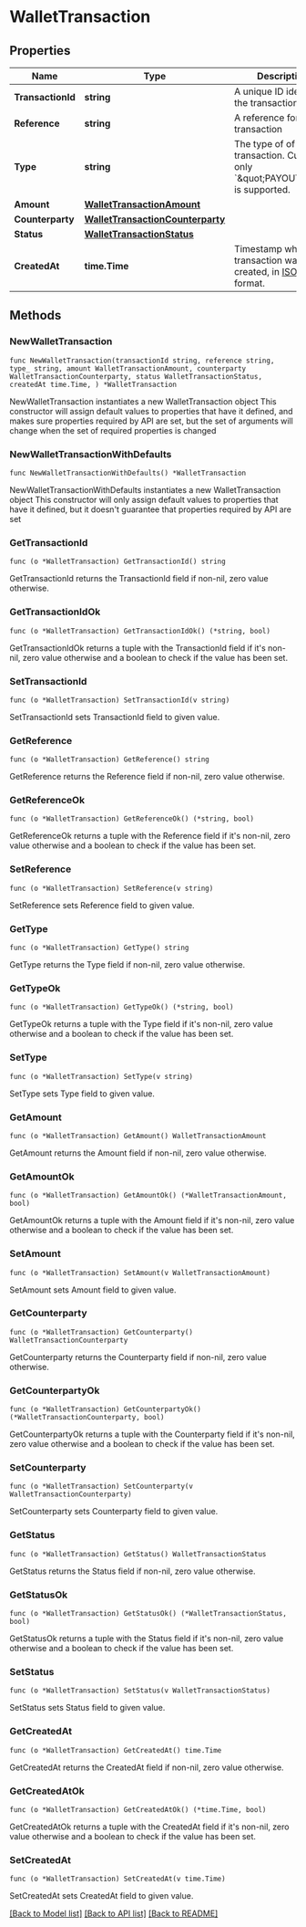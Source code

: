 # WalletTransaction

## Properties

Name | Type | Description | Notes
------------ | ------------- | ------------- | -------------
**TransactionId** | **string** | A unique ID identifying the transaction | 
**Reference** | **string** | A reference for the transaction | 
**Type** | **string** | The type of of the transaction. Currently, only &#x60;\&quot;PAYOUT\&quot;&#x60; is supported. | 
**Amount** | [**WalletTransactionAmount**](WalletTransactionAmount.md) |  | 
**Counterparty** | [**WalletTransactionCounterparty**](WalletTransactionCounterparty.md) |  | 
**Status** | [**WalletTransactionStatus**](WalletTransactionStatus.md) |  | 
**CreatedAt** | **time.Time** | Timestamp when the transaction was created, in [ISO 8601](https://wikipedia.org/wiki/ISO_8601) format. | 

## Methods

### NewWalletTransaction

`func NewWalletTransaction(transactionId string, reference string, type_ string, amount WalletTransactionAmount, counterparty WalletTransactionCounterparty, status WalletTransactionStatus, createdAt time.Time, ) *WalletTransaction`

NewWalletTransaction instantiates a new WalletTransaction object
This constructor will assign default values to properties that have it defined,
and makes sure properties required by API are set, but the set of arguments
will change when the set of required properties is changed

### NewWalletTransactionWithDefaults

`func NewWalletTransactionWithDefaults() *WalletTransaction`

NewWalletTransactionWithDefaults instantiates a new WalletTransaction object
This constructor will only assign default values to properties that have it defined,
but it doesn't guarantee that properties required by API are set

### GetTransactionId

`func (o *WalletTransaction) GetTransactionId() string`

GetTransactionId returns the TransactionId field if non-nil, zero value otherwise.

### GetTransactionIdOk

`func (o *WalletTransaction) GetTransactionIdOk() (*string, bool)`

GetTransactionIdOk returns a tuple with the TransactionId field if it's non-nil, zero value otherwise
and a boolean to check if the value has been set.

### SetTransactionId

`func (o *WalletTransaction) SetTransactionId(v string)`

SetTransactionId sets TransactionId field to given value.


### GetReference

`func (o *WalletTransaction) GetReference() string`

GetReference returns the Reference field if non-nil, zero value otherwise.

### GetReferenceOk

`func (o *WalletTransaction) GetReferenceOk() (*string, bool)`

GetReferenceOk returns a tuple with the Reference field if it's non-nil, zero value otherwise
and a boolean to check if the value has been set.

### SetReference

`func (o *WalletTransaction) SetReference(v string)`

SetReference sets Reference field to given value.


### GetType

`func (o *WalletTransaction) GetType() string`

GetType returns the Type field if non-nil, zero value otherwise.

### GetTypeOk

`func (o *WalletTransaction) GetTypeOk() (*string, bool)`

GetTypeOk returns a tuple with the Type field if it's non-nil, zero value otherwise
and a boolean to check if the value has been set.

### SetType

`func (o *WalletTransaction) SetType(v string)`

SetType sets Type field to given value.


### GetAmount

`func (o *WalletTransaction) GetAmount() WalletTransactionAmount`

GetAmount returns the Amount field if non-nil, zero value otherwise.

### GetAmountOk

`func (o *WalletTransaction) GetAmountOk() (*WalletTransactionAmount, bool)`

GetAmountOk returns a tuple with the Amount field if it's non-nil, zero value otherwise
and a boolean to check if the value has been set.

### SetAmount

`func (o *WalletTransaction) SetAmount(v WalletTransactionAmount)`

SetAmount sets Amount field to given value.


### GetCounterparty

`func (o *WalletTransaction) GetCounterparty() WalletTransactionCounterparty`

GetCounterparty returns the Counterparty field if non-nil, zero value otherwise.

### GetCounterpartyOk

`func (o *WalletTransaction) GetCounterpartyOk() (*WalletTransactionCounterparty, bool)`

GetCounterpartyOk returns a tuple with the Counterparty field if it's non-nil, zero value otherwise
and a boolean to check if the value has been set.

### SetCounterparty

`func (o *WalletTransaction) SetCounterparty(v WalletTransactionCounterparty)`

SetCounterparty sets Counterparty field to given value.


### GetStatus

`func (o *WalletTransaction) GetStatus() WalletTransactionStatus`

GetStatus returns the Status field if non-nil, zero value otherwise.

### GetStatusOk

`func (o *WalletTransaction) GetStatusOk() (*WalletTransactionStatus, bool)`

GetStatusOk returns a tuple with the Status field if it's non-nil, zero value otherwise
and a boolean to check if the value has been set.

### SetStatus

`func (o *WalletTransaction) SetStatus(v WalletTransactionStatus)`

SetStatus sets Status field to given value.


### GetCreatedAt

`func (o *WalletTransaction) GetCreatedAt() time.Time`

GetCreatedAt returns the CreatedAt field if non-nil, zero value otherwise.

### GetCreatedAtOk

`func (o *WalletTransaction) GetCreatedAtOk() (*time.Time, bool)`

GetCreatedAtOk returns a tuple with the CreatedAt field if it's non-nil, zero value otherwise
and a boolean to check if the value has been set.

### SetCreatedAt

`func (o *WalletTransaction) SetCreatedAt(v time.Time)`

SetCreatedAt sets CreatedAt field to given value.



[[Back to Model list]](../README.md#documentation-for-models) [[Back to API list]](../README.md#documentation-for-api-endpoints) [[Back to README]](../README.md)


